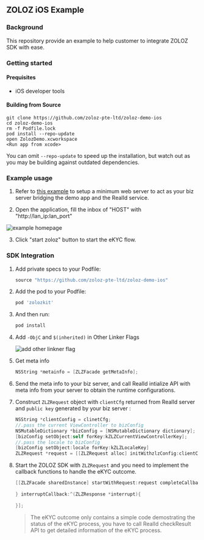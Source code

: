 ## ZOLOZ iOS Example

### Background

This repository provide an example to help customer to integrate ZOLOZ SDK with ease.



### Getting started

#### Prequisites

+ iOS developer tools 



#### Building from Source

```shell
git clone https://github.com/zoloz-pte-ltd/zoloz-demo-ios
cd zoloz-demo-ios
rm -f Podfile.lock
pod install --repo-update
open ZolozDemo.xcworkspace
<Run app from xcode>
```

You can omit `--repo-update` to speed up the installation, but watch out as you may be building against outdated dependencies.



### Example usage

1. Refer to [this example](https://github.com/zoloz-pte-ltd/zoloz-integration-examples/tree/master/basic/realid-native) to setup a minimum web server to act as your biz server bridging the demo app and the RealId service. 

2. Open the application, fill the inbox of "HOST" with "http://lan_ip:lan_port"

![example homepage](https://gw.alicdn.com/tfs/TB1PWxM1VT7gK0jSZFpXXaTkpXa-958-964.png)

3. Click "start zoloz" button to start the eKYC flow.



### SDK Integration

1. Add private specs to your Podfile:
   
   ```ruby
   source "https://github.com/zoloz-pte-ltd/zoloz-demo-ios"
   ```
   
2. Add the pod to your Podfile:

   ```ruby
   pod 'zolozkit'
   ```

3. And then run:

   ```ruby
   pod install
   ```

4. Add `-ObjC` and `$(inherited)` in Other Linker Flags

   ![add other linkner flag](https://cdn.nlark.com/yuque/0/2020/png/561635/1605088880753-2aa9d615-b5ed-4347-b3c8-5e3fcf36ee8c.png)

5. Get meta info

   ```objective-c
   NSString *metainfo = [ZLZFacade getMetaInfo];
   ```

6. Send the meta info to your biz server, and call RealId intialize API with meta info from your server to obtain the runtime configurations.

7. Construct `ZLZRequest` object with `clientCfg` returned from RealId server and `public key` generated by your biz server :

   ```objective-c
   NSString *clientConfig = clinetCfg;
   //.pass the current ViewController to bizConfig
   NSMutableDictionary *bizConfig = [NSMutableDictionary dictionary];
   [bizConfig setObject:self forKey:kZLZCurrentViewControllerKey];
   //.pass the locale to bizConfig
   [bizConfig setObject:locale forKey:kZLZLocaleKey]
   ZLZRequest *request = [[ZLZRequest alloc] initWithzlzConfig:clientConfig bizConfig:bizConfig];
   ```

8. Start the ZOLOZ SDK with  `ZLZRequest`  and you need to implement the callback functions to handle the eKYC outcome. 

   ```objective-c
   [[ZLZFacade sharedInstance] startWithRequest:request completeCallback:^(ZLZResponse *response) {
     
   } interruptCallback:^(ZLZResponse *interrupt){
     
   }];
   ```

   > The eKYC outcome only contains a simple code demostrating the status of the eKYC process, you have to call RealId checkResult API to get detailed information of the eKYC process.